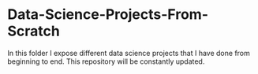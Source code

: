 # Data-Science-Projects-From-Scratch

In this folder I expose different data science projects that I have done from beginning to end.
This repository will be constantly updated.
